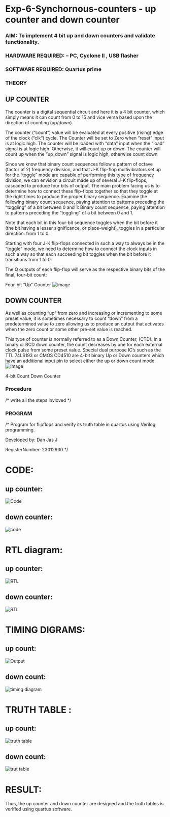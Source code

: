 # Exp-6-Synchornous-counters - up counter and down counter 
### AIM: To implement 4 bit up and down counters and validate  functionality.
### HARDWARE REQUIRED:  – PC, Cyclone II , USB flasher
### SOFTWARE REQUIRED:   Quartus prime
### THEORY 

## UP COUNTER 
The counter is a digital sequential circuit and here it is a 4 bit counter, which simply means it can count from 0 to 15 and vice versa based upon the direction of counting (up/down). 

The counter (“count“) value will be evaluated at every positive (rising) edge of the clock (“clk“) cycle.
The Counter will be set to Zero when “reset” input is at logic high.
The counter will be loaded with “data” input when the “load” signal is at logic high. Otherwise, it will count up or down.
The counter will count up when the “up_down” signal is logic high, otherwise count down

Since we know that binary count sequences follow a pattern of octave (factor of 2) frequency division, and that J-K flip-flop multivibrators set up for the “toggle” mode are capable of performing this type of frequency division, we can envision a circuit made up of several J-K flip-flops, cascaded to produce four bits of output.
The main problem facing us is to determine how to connect these flip-flops together so that they toggle at the right times to produce the proper binary sequence.
Examine the following binary count sequence, paying attention to patterns preceding the “toggling” of a bit between 0 and 1:
Binary count sequence, paying attention to patterns preceding the “toggling” of a bit between 0 and 1.

Note that each bit in this four-bit sequence toggles when the bit before it (the bit having a lesser significance, or place-weight), toggles in a particular direction: from 1 to 0.



 
 

Starting with four J-K flip-flops connected in such a way to always be in the “toggle” mode, we need to determine how to connect the clock inputs in such a way so that each succeeding bit toggles when the bit before it transitions from 1 to 0.

The Q outputs of each flip-flop will serve as the respective binary bits of the final, four-bit count:

 
 

Four-bit “Up” Counter
![image](https://user-images.githubusercontent.com/36288975/169644758-b2f4339d-9532-40c5-af40-8f4f8c942e2c.png)



## DOWN COUNTER 

As well as counting “up” from zero and increasing or incrementing to some preset value, it is sometimes necessary to count “down” from a predetermined value to zero allowing us to produce an output that activates when the zero count or some other pre-set value is reached.

This type of counter is normally referred to as a Down Counter, (CTD). In a binary or BCD down counter, the count decreases by one for each external clock pulse from some preset value. Special dual purpose IC’s such as the TTL 74LS193 or CMOS CD4510 are 4-bit binary Up or Down counters which have an additional input pin to select either the up or down count mode.
![image](https://user-images.githubusercontent.com/36288975/169644844-1a14e123-7228-4ed8-81a9-eb937dff4ac8.png)


4-bit Count Down Counter
### Procedure
/* write all the steps invloved */



### PROGRAM 
/*
Program for flipflops  and verify its truth table in quartus using Verilog programming.

Developed by: Dan Jas J

RegisterNumber:  23012930
*/


# CODE:

## up counter:

![Code](https://github.com/DanJas10/Exp-7-Synchornous-counters-/assets/150931233/ef197976-0fc2-42b7-8e28-2c884aae2a32)



## down counter:

![code](https://github.com/DanJas10/Exp-7-Synchornous-counters-/assets/150931233/ae12f9c7-a884-41b7-8509-ba9e1a9e2c62)








# RTL diagram:

## up counter:

![RTL](https://github.com/DanJas10/Exp-7-Synchornous-counters-/assets/150931233/8517d66f-6bd7-4024-a380-d4b79110cca4)




## down counter:

![RTL](https://github.com/DanJas10/Exp-7-Synchornous-counters-/assets/150931233/2c1a0f2c-5d1b-4177-bbee-9299a84e6249)






# TIMING DIGRAMS:

## up count:

![Output](https://github.com/DanJas10/Exp-7-Synchornous-counters-/assets/150931233/d1f7da7c-2842-4879-b722-f9d72740c46f)



## down count:

![timing diagram](https://github.com/DanJas10/Exp-7-Synchornous-counters-/assets/150931233/1a411fd0-11aa-4d70-9571-c208f2522069)







# TRUTH TABLE :

## up count:

![truth table](https://github.com/DanJas10/Exp-7-Synchornous-counters-/assets/150931233/ff0f1777-00ad-455a-b02d-f90421805063)



## down count:

![trut table](https://github.com/DanJas10/Exp-7-Synchornous-counters-/assets/150931233/f0a6d338-f0a1-4eae-8598-a82fd4d31ed1)




# RESULT:

Thus, the up counter and down counter are designed and the truth tables is verified using quartus software.
